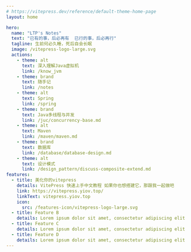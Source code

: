 ```yaml
---
# https://vitepress.dev/reference/default-theme-home-page
layout: home

hero:
  name: "LTP's Notes"
  text: "已有的事，后必再有  已行的事，后必再行"
  tagline: 生前何必久睡，死后自会长眠
  image: /vitepress-logo-large.svg
  actions:
    - theme: alt
      text: 深入理解Java虚拟机
      link: /know_jvm
    - theme: brand
      text: 随手记
      link: /notes
    - theme: alt
      text: Spring
      link: /spring
    - theme: brand
      text: Java多线程与并发
      link: /juc/concurrency-base.md
    - theme: alt
      text: Maven
      link: /maven/maven.md
    - theme: brand
      text: 数据库
      link: /database/database-design.md
    - theme: alt
      text: 设计模式
      link: /design_pattern/discuss-composite-extend.md
features:
  - title: 美化你的vitepress
    details: VitePress 快速上手中文教程 如果你也想搭建它，那跟我一起做吧
    link: https://vitepress.yiov.top/
    linkText: vitepress.yiov.top
    icon:
      src: /features-icon/vitepress-logo-large.svg
  - title: Feature B
    details: Lorem ipsum dolor sit amet, consectetur adipiscing elit
  - title: Feature C
    details: Lorem ipsum dolor sit amet, consectetur adipiscing elit
  - title: Feature D
    details: Lorem ipsum dolor sit amet, consectetur adipiscing elit
---
```


<Confetti />


